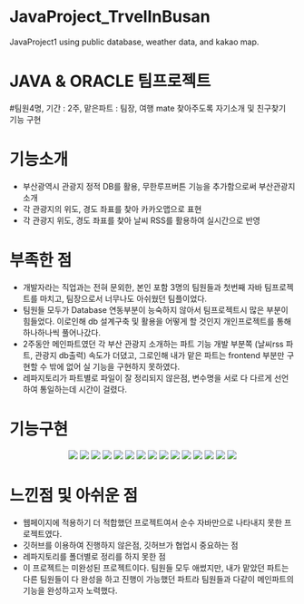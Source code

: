 # JavaProject_TrvelInBusan
JavaProject1 using public database, weather data, and kakao map.

# JAVA & ORACLE 팀프로젝트 
#팀원4명, 기간 : 2주, 맡은파트 : 팀장, 여행 mate 찾아주도록 자기소개 및  친구찾기 기능 구현

# 기능소개
* 부산광역시 관광지 정적 DB를 활용, 무한루프버튼 기능을 추가함으로써 부산관광지 소개
* 각 관광지의 위도, 경도 좌표를 찾아 카카오맵으로 표현
* 각 관광지 위도, 경도 좌표를 찾아 날씨 RSS를 활용하여 실시간으로 반영

# 부족한 점
* 개발자라는 직업과는 전혀 문외한, 본인 포함 3명의 팀원들과 첫번째 자바 팀프로젝트를 마치고, 팀장으로서 너무나도 아쉬웠던 팀플이었다.
* 팀원들 모두가 Database 연동부분이 능숙하지 않아서 팀프로젝트시 많은 부분이 힘들었다. 이로인해 db 설계구축 및 활용을 어떻게 할 것인지 개인프로젝트를 통해 하나하나씩 풀어나갔다. 
* 2주동안 메인파트였던 각 부산 관광지 소개하는 파트 기능 개발 부분쪽 (날씨rss 파트, 관광지 db출력) 속도가 더뎠고, 
  그로인해 내가 맡은 파트는 frontend 부분만 구현할 수 밖에 없어 실 기능을 구현하지 못하였다. 
* 레파지토리가 파트별로 파일이 잘 정리되지 않은점, 변수명을 서로 다 다르게 선언하여 통일하는데 시간이 걸렸다. 

# 기능구현
<p align="center">
<img src="https://user-images.githubusercontent.com/73155839/109643851-20c5a000-7b98-11eb-8ae2-57c53fafe1c7.png">
<img src="https://user-images.githubusercontent.com/73155839/109643854-215e3680-7b98-11eb-90d3-a85280ce3c97.png">
<img src="https://user-images.githubusercontent.com/73155839/109643856-21f6cd00-7b98-11eb-9346-9262971a9ba9.png">
<img src="https://user-images.githubusercontent.com/73155839/109643844-1efbdc80-7b98-11eb-9a5b-05e44dd1b351.png">
<img src="https://user-images.githubusercontent.com/73155839/109643860-2327fa00-7b98-11eb-88de-ded57f97d5af.png">
<img src="https://user-images.githubusercontent.com/73155839/109643848-202d0980-7b98-11eb-815f-60cdbcfdfbcb.png">
<img src="https://user-images.githubusercontent.com/73155839/109643863-24592700-7b98-11eb-986b-17811a0c3f0a.png">
<img src="https://user-images.githubusercontent.com/73155839/109643850-202d0980-7b98-11eb-89d4-40e69fb928dc.png">
<img src="https://user-images.githubusercontent.com/73155839/109643864-24592700-7b98-11eb-9d2a-d72e5c325a16.png">
<img src="https://user-images.githubusercontent.com/73155839/109648302-ce877d80-7b9d-11eb-81b2-035247a0f076.png">
<img src="https://user-images.githubusercontent.com/73155839/109648305-cfb8aa80-7b9d-11eb-9170-d5720f06a237.png">
<img src="https://user-images.githubusercontent.com/73155839/109648309-d0514100-7b9d-11eb-8577-207e3071cd22.png">
<img src="https://user-images.githubusercontent.com/73155839/109648302-ce877d80-7b9d-11eb-81b2-035247a0f076.png">
<img src="https://user-images.githubusercontent.com/73155839/109648305-cfb8aa80-7b9d-11eb-9170-d5720f06a237.png">
<img src="https://user-images.githubusercontent.com/73155839/109648309-d0514100-7b9d-11eb-8577-207e3071cd22.png">
</p>


# 느낀점 및 아쉬운 점
* 웹페이지에 적용하기 더 적합했던 프로젝트여서 순수 자바만으로 나타내지 못한 프로젝트였다. 
* 깃허브를 이용하여 진행하지 않은점, 깃허브가 협업시 중요하는 점
* 레파지토리를 폴더별로 정리를 하지 못한 점
* 이 프로젝트는 미완성된 프로젝트이다. 
  팀원들 모두 애썼지만, 내가 맡았던 파트는 다른 팀원들이 다 완성을 하고 진행이 가능했던 파트라 팀원들과 다같이 메인파트의 기능을 완성하고자 노력했다. 
